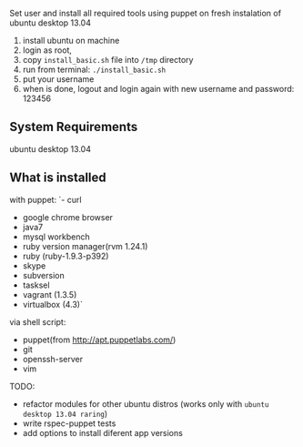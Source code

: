 Set user and install all required tools using puppet on fresh instalation of ubuntu desktop 13.04

1. install ubuntu on machine
2. login as root,
3. copy `install_basic.sh` file into `/tmp` directory
3. run from terminal:  `./install_basic.sh`
4. put your username
5. when is done, logout and login again with new username and password: 123456

System Requirements
-------------------

ubuntu desktop 13.04


What is installed
-----------------

with puppet:
`- curl
- google chrome browser
- java7
- mysql workbench
- ruby version manager(rvm 1.24.1)
- ruby (ruby-1.9.3-p392)
- skype
- subversion
- tasksel
- vagrant (1.3.5)
- virtualbox (4.3)`

via shell script:
- puppet(from http://apt.puppetlabs.com/)
- git
- openssh-server
- vim


TODO:
- refactor modules for other ubuntu distros (works only with `ubuntu desktop 13.04 raring`)
- write rspec-puppet tests
- add options to install diferent app versions
